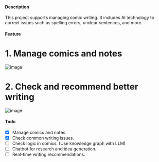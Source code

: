 #### Description
This project supports managing comic writing. It includes AI technology to correct issues such as spelling errors, unclear sentences, and more.
#### Feature
# 1. Manage comics and notes
![image](https://github.com/user-attachments/assets/0d69c54d-0775-4fc0-8688-6a66983db25a)
# 2. Check and recommend better writing
![image](https://github.com/user-attachments/assets/709cdb9f-04fb-4576-968c-5f9b3a87ec75)

#### Todo
- [x] Manage comics and notes.
- [x] Check common writing issues.
- [ ] Check logic in comics. (Use knowledge graph with LLM)
- [ ] Chatbot for research and idea generation.
- [ ] Real-time writing recommendations.
